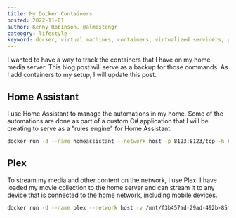 ```yaml
---
title: My Docker Containers
posted: 2022-11-01
author: Kenny Robinson, @almostengr
cateogry: lifestyle
keyword: docker, virtual machines, containers, virtualized servicers, plex, home assistant
---
```


I wanted to have a way to track the containers that I have on my home media server. This blog post will serve
as a backup for those commands. As I add containers to my setup, I will update this post.

## Home Assistant

I use Home Assistant to manage the automations in my home. Some of the automations are done as part of 
a custom C# application that I will be creating to serve as a "rules engine" for Home Assistant.

```sh
docker run -d --name homeassistant --network host -p 8123:8123/tcp -h homeassistant -e TZ="America/Chicago" -v /home/iamadmin/haconfig:/config ghcr.io/home-assistant/home-assistant:stable
```

## Plex

To stream my media and other content on the network, I use Plex. I have loaded my movie collection to the home 
server and can stream it to any device that is connected to the home network, including mobile devices.

```sh
docker run -d --name plex --network host -v /mnt/f3b457ad-29ad-492b-85ff-6e4c9719f3de/:/data -e TZ="America/Chicago" -p 32400:32400/tcp -h plexmedia plexinc/pms-docker 
```

